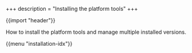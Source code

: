 +++
description = "Installing the platform tools"
+++

{{import "header"}}

How to install the platform tools and manage multiple installed versions.

{{menu "installation-idx"}}
